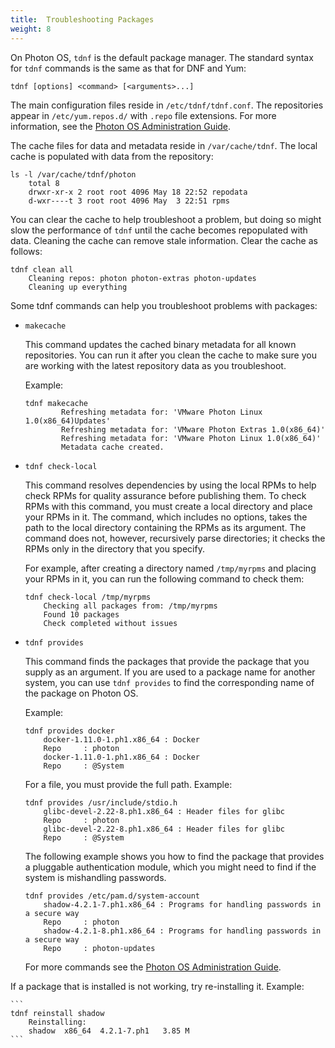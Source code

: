 ```yaml
---
title:  Troubleshooting Packages
weight: 8
---
```


On Photon OS, `tdnf` is the default package manager. The standard syntax for `tdnf` commands is the same as that for DNF and Yum: 
	
```console
tdnf [options] <command> [<arguments>...]
```

The main configuration files reside in `/etc/tdnf/tdnf.conf`. The repositories appear in `/etc/yum.repos.d/` with `.repo` file extensions. For more information, see the [Photon OS Administration Guide](/docs/administration-guide/).

The cache files for data and metadata reside in `/var/cache/tdnf`. The local cache is populated with data from the repository: 
	
```console
ls -l /var/cache/tdnf/photon
	total 8
	drwxr-xr-x 2 root root 4096 May 18 22:52 repodata
	d-wxr----t 3 root root 4096 May  3 22:51 rpms
```

You can clear the cache to help troubleshoot a problem, but doing so might slow the performance of `tdnf` until the cache becomes repopulated with data. Cleaning the cache can remove stale information. Clear the cache as follows: 
	
```console
tdnf clean all
	Cleaning repos: photon photon-extras photon-updates 
	Cleaning up everything
```

Some tdnf commands can help you troubleshoot problems with packages:

- `makecache` 

    This command updates the cached binary metadata for all known repositories. You can run it after you clean the cache to make sure you are working with the latest repository data as you troubleshoot. 
    
    Example:
       
    ```
    tdnf makecache
           	Refreshing metadata for: 'VMware Photon Linux 1.0(x86_64)Updates'
           	Refreshing metadata for: 'VMware Photon Extras 1.0(x86_64)'
           	Refreshing metadata for: 'VMware Photon Linux 1.0(x86_64)'
           	Metadata cache created.
    ```

- `tdnf check-local`
    
    This command resolves dependencies by using the local RPMs to help check RPMs for quality assurance before publishing them. To check RPMs with this command, you must create a local directory and place your RPMs in it. The command, which includes no options, takes the path to the local directory containing the RPMs as its argument. The command does not, however, recursively parse directories; it checks the RPMs only in the directory that you specify. 
    
    For example, after creating a directory named `/tmp/myrpms` and placing your RPMs in it, you can run the following command to check them:  
		
	```
	tdnf check-local /tmp/myrpms
		Checking all packages from: /tmp/myrpms
		Found 10 packages
		Check completed without issues
	```

- `tdnf provides`
    
	This command finds the packages that provide the package that you supply as an argument. If you are used to a package name for another system, you can use `tdnf provides` to find the corresponding name of the package on Photon OS. 
    
    Example: 

	```    
	tdnf provides docker
		docker-1.11.0-1.ph1.x86_64 : Docker
		Repo     : photon
		docker-1.11.0-1.ph1.x86_64 : Docker
		Repo     : @System
	```

    For a file, you must provide the full path. Example: 
	
	```
	tdnf provides /usr/include/stdio.h
		glibc-devel-2.22-8.ph1.x86_64 : Header files for glibc
		Repo     : photon
		glibc-devel-2.22-8.ph1.x86_64 : Header files for glibc
		Repo     : @System
	```

    The following example shows you how to find the package that provides a pluggable authentication module, which you might need to find if the system is mishandling passwords. 

    ```
    tdnf provides /etc/pam.d/system-account
    	shadow-4.2.1-7.ph1.x86_64 : Programs for handling passwords in a secure way
    	Repo     : photon
    	shadow-4.2.1-8.ph1.x86_64 : Programs for handling passwords in a secure way
    	Repo     : photon-updates
    ```

    For more commands see the [Photon OS Administration Guide](../../administration-guide/).

If a package that is installed is not working, try re-installing it. 
Example: 
    	
    ```
    tdnf reinstall shadow
    	Reinstalling:
    	shadow 	x86_64 	4.2.1-7.ph1   3.85 M
    ```
